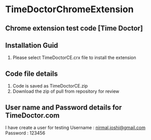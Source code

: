 # TimeDoctorChromeExtension
Chrome extension test code [Time Doctor]
----------
Installation Guid
---
1. Please select TimeDoctorCE.crx file to install the extension

Code file details
---
1. Code is saved as TimeDoctorCE.zip
2. Download the zip of pull from repository for review

User name and Password details for TimeDoctor.com
---
I have create a user for testing
Username : nirmal.joshi@gmail.com
Password : 123456
